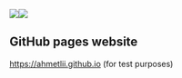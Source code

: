 

![](https://github-readme-stats.vercel.app/api?username=ahmetlii&include_all_commits=true&show_icons=true&theme=synthwave)![](https://github-readme-stats.vercel.app/api/top-langs/?username=ahmetlii&layout=compact&theme=synthwave)

## GitHub pages website

https://ahmetlii.github.io (for test purposes)

